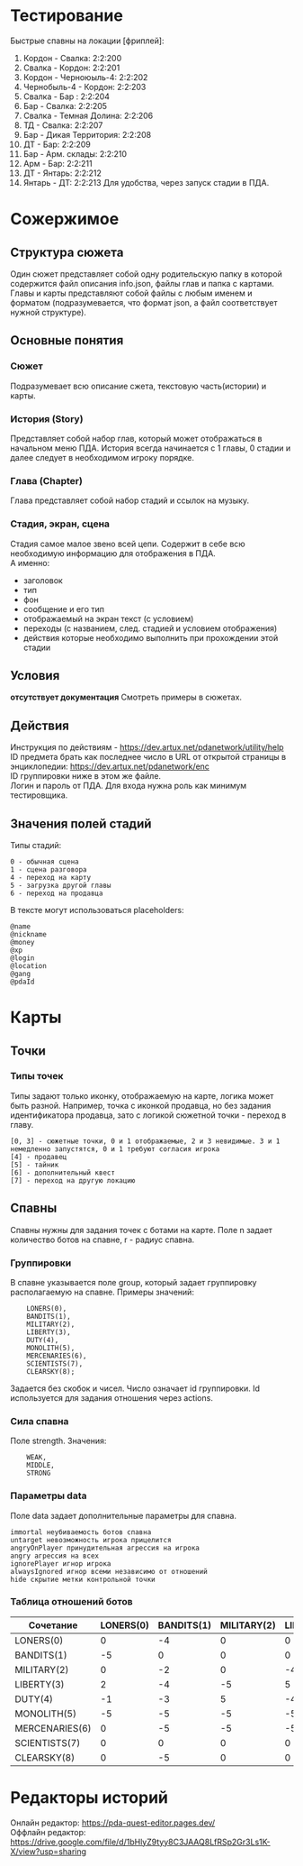 # Тестирование
Быстрые спавны на локации [фриплей]:

1. Кордон - Свалка: 2:2:200
2. Свалка - Кордон: 2:2:201
3. Кордон - Черноюыль-4: 2:2:202
4. Чернобыль-4 - Кордон: 2:2:203
5. Свалка - Бар : 2:2:204
6. Бар - Свалка: 2:2:205
7. Свалка - Темная Долина: 2:2:206
8. ТД - Свалка: 2:2:207
9. Бар - Дикая Территория: 2:2:208
10. ДТ - Бар: 2:2:209
11. Бар - Арм. склады: 2:2:210
12. Арм - Бар: 2:2:211
13. ДТ - Янтарь: 2:2:212
14. Янтарь - ДТ: 2:2:213
Для удобства, через запуск стадии в ПДА.

# Сожержимое 

## Структура сюжета
Один сюжет представляет собой одну родительскую папку в которой содержится файл описания info.json, файлы глав и папка с картами. Главы и карты представляют собой файлы с любым именем и форматом (подразумевается, что формат json, а файл соответствует нужной структуре). 

## Основные понятия
### Сюжет
Подразумевает всю описание сжета, текстовую часть(истории) и карты.

### История (Story)
Представляет собой набор глав, который может отображаться в начальном меню ПДА.
История всегда начинается с 1 главы, 0 стадии и далее следует в необходимом игроку порядке.

### Глава (Chapter)
Глава представляет собой набор стадий и ссылок на музыку.

### Стадия, экран, сцена
Стадия самое малое звено всей цепи. Содержит в себе всю необходимую информацию для отображения в ПДА.  
А именно: 
- заголовок
- тип
- фон
- сообщение и его тип
- отображаемый на экран текст (с условием)
- переходы (с названием, след. стадией  и условием отображения)
- действия которые необходимо выполнить при прохождении этой стадии

## Условия
**отсутствует документация**
Смотреть примеры в сюжетах.

## Действия
Инструкция по действиям - https://dev.artux.net/pdanetwork/utility/help  
ID предмета брать как последнее число в URL от открытой страницы в энциклопедии: https://dev.artux.net/pdanetwork/enc  
ID группировки ниже в этом же файле.  
Логин и пароль от ПДА. Для входа нужна роль как минимум тестировщика.  

## Значения полей стадий
Типы стадий:
```
0 - обычная сцена
1 - сцена разговора
4 - переход на карту
5 - загрузка другой главы
6 - переход на продавца
```

В тексте могут использоваться placeholders:
```
@name
@nickname
@money
@xp
@login
@location
@gang
@pdaId
```

# Карты

## Точки

### Типы точек
Типы задают только иконку, отображаемую на карте, логика может быть разной. Например, точка с иконкой продавца, но без задания идентификатора продавца, зато с логикой сюжетной точки - переход в главу.
```
[0, 3] - сюжетные точки, 0 и 1 отображаемые, 2 и 3 невидимые. 3 и 1 немедленно запустятся, 0 и 1 требуют согласия игрока
[4] - продавец
[5] - тайник
[6] - дополнительный квест
[7] - переход на другую локацию
```

## Спавны
Спавны нужны для задания точек с ботами на карте.
Поле n задает количество ботов на спавне, r - радиус спавна.
### Группировки
В спавне указывается поле group, который задает группировку располагаемую на спавне. Примеры значений: 
```
    LONERS(0),
    BANDITS(1),
    MILITARY(2),
    LIBERTY(3),
    DUTY(4),
    MONOLITH(5),
    MERCENARIES(6),
    SCIENTISTS(7),
    CLEARSKY(8);
```
Задается без скобок и чисел. Число означает id группировки. Id используется для задания отношения через actions.

### Сила спавна
Поле strength. Значения:
```
    WEAK,
    MIDDLE,
    STRONG
```
### Параметры data
Поле data задает дополнительные параметры для спавна.
```
immortal неубиваемость ботов спавна
untarget невозможность игрока прицелится
angryOnPlayer принудительная агрессия на игрока
angry агрессия на всех
ignorePlayer игнор игрока
alwaysIgnored игнор всеми независимо от отношений
hide скрытие метки контрольной точки
```
### Таблица отношений ботов
 Сочетание | LONERS(0) | BANDITS(1) | MILITARY(2) | LIBERTY(3) | DUTY(4) | MONOLITH(5) | MERCENARIES(6) | SCIENTISTS(7) |CLEARSKY(8)
 --- | --- | --- | --- | --- | --- | --- | --- | --- | --- 
 LONERS(0) | 0 | -4| 0|0|0|-5|-2|2|0
 BANDITS(1) | -5 | 0 |  0 |  0 | 0 | -5 | -2 | -2 | -4 
 MILITARY(2) | 0 | -2 | 0 | -4 | 4 | -5 | -4 | 3 | -3 
 LIBERTY(3) | 2 |-4 |-5 | 5 |-5 | 0 |-1 |5 |3 
 DUTY(4) | -1 |-3 |5 | -4 | 4 | -5 |0 | 0 |  -2 
 MONOLITH(5) | -5 | -5 |-5 |-5 |-5 | -5 |  -5 |-5 |  -5 
 MERCENARIES(6) | 0 |-5 |-5 |-5 |-5 |-5 |-5 |-5 |-5 
 SCIENTISTS(7) |0 | 0 |0 | 0 |  0 |  0 |  0 | 0 | 0 
CLEARSKY(8) | 0 |-5 |   0 |  0 |  -5 |   -5 |  -4 | 3 |      5 

# Редакторы историй
Онлайн редактор: https://pda-quest-editor.pages.dev/  
Оффлайн редактор: https://drive.google.com/file/d/1bHlyZ9tyy8C3JAAQ8LfRSp2Gr3Ls1K-X/view?usp=sharing
